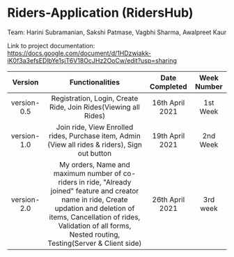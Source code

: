 # Riders-Application (RidersHub)

Team: Harini Subramanian, Sakshi Patmase, Vagbhi Sharma, Awalpreet Kaur

Link to project documentation: https://docs.google.com/document/d/1HDzwiakk-iK0f3a3efsEDlbYe1sjT6V18OcJHz2OoCw/edit?usp=sharing

| Version | Functionalities | Date Completed | Week Number |
| :---: | :---: | :---: | :---: | 
| version-0.5 | Registration, Login, Create Ride, Join Rides(Viewing all Rides) | 16th April 2021| 1st Week |
| version-1.0 | Join ride, View Enrolled rides, Purchase item, Admin (View all rides & riders), Sign out button | 19th April 2021| 2nd Week |
| version-2.0 | My orders, Name and  maximum number of co-riders in ride, "Already joined" feature and creator name in ride, Create updation and deletion of items, Cancellation of rides, Validation of all forms, Nested routing, Testing(Server & Client side) | 26th April 2021| 3rd week |
